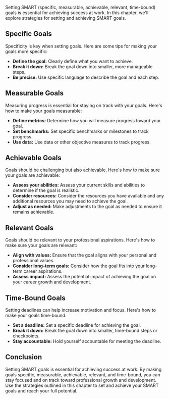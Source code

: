 
Setting SMART (specific, measurable, achievable, relevant, time-bound) goals is essential for achieving success at work. In this chapter, we'll explore strategies for setting and achieving SMART goals.

Specific Goals
--------------

Specificity is key when setting goals. Here are some tips for making your goals more specific:

* **Define the goal:** Clearly define what you want to achieve.
* **Break it down:** Break the goal down into smaller, more manageable steps.
* **Be precise:** Use specific language to describe the goal and each step.

Measurable Goals
----------------

Measuring progress is essential for staying on track with your goals. Here's how to make your goals measurable:

* **Define metrics:** Determine how you will measure progress toward your goal.
* **Set benchmarks:** Set specific benchmarks or milestones to track progress.
* **Use data:** Use data or other objective measures to track progress.

Achievable Goals
----------------

Goals should be challenging but also achievable. Here's how to make sure your goals are achievable:

* **Assess your abilities:** Assess your current skills and abilities to determine if the goal is realistic.
* **Consider resources:** Consider the resources you have available and any additional resources you may need to achieve the goal.
* **Adjust as needed:** Make adjustments to the goal as needed to ensure it remains achievable.

Relevant Goals
--------------

Goals should be relevant to your professional aspirations. Here's how to make sure your goals are relevant:

* **Align with values:** Ensure that the goal aligns with your personal and professional values.
* **Consider long-term goals:** Consider how the goal fits into your long-term career aspirations.
* **Assess impact:** Assess the potential impact of achieving the goal on your career growth and development.

Time-Bound Goals
----------------

Setting deadlines can help increase motivation and focus. Here's how to make your goals time-bound:

* **Set a deadline:** Set a specific deadline for achieving the goal.
* **Break it down:** Break the goal down into smaller, time-bound steps or checkpoints.
* **Stay accountable:** Hold yourself accountable for meeting the deadline.

Conclusion
----------

Setting SMART goals is essential for achieving success at work. By making goals specific, measurable, achievable, relevant, and time-bound, you can stay focused and on track toward professional growth and development. Use the strategies outlined in this chapter to set and achieve your SMART goals and reach your full potential.
